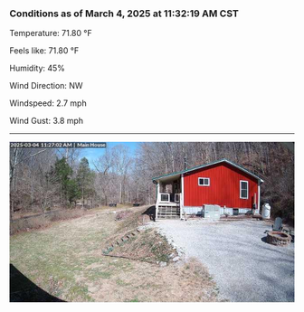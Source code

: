 ### Conditions as of March 4, 2025 at 11:32:19 AM CST 

Temperature: 71.80 &deg;F

Feels like: 71.80 &deg;F

Humidity: 45%

Wind Direction: NW

Windspeed: 2.7 mph

Wind Gust: 3.8 mph

---

<img src="./images/latest.jpeg"/>


